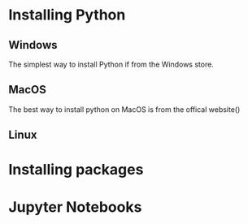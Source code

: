 # Installing Python



## Windows

The simplest way to install Python if from the Windows store. 



## MacOS

The best way to install python on MacOS is from the offical website()

## Linux


# Installing packages




# Jupyter Notebooks